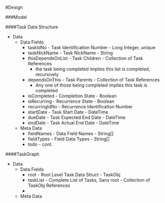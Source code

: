 #Design

###Model

####Task Data Structure
- Data
  - Data Fields
    - taskIdNo - Task Identification Number - Long Integer, unique
    - taskNickName - Task NickName - String
    - thisDependsOnList - Task Children - Collection of Task References
      - the task being completed implies this list is completed, recursively
    - dependsOnThis - Task Parents - Collection of Task References
      - Any one of those being completed implies this task is completed
    - isCompleted - Completion State - Boolean
    - isRecurring - Recurrence State - Boolean
    - recurringIdNo - Recurrence Identification Number
    - startDate - Task Start Date - DateTime
    - dueDate - Task Expected End Date - DateTime
    - endDate - Task Actual End Date - DateTime
  - Meta Data
    - fieldNames - Data Field Names - String[]
    - fieldTypes - Field Data Types - String[]
    - todo - cont.

####TaskGraph

- Data
  - Data Fields
    - root - Root Level Task Data Struct - TaskObj
    - taskList - Complete List of Tasks, Sans root - Collection of TaskObj References
    - 
  - Meta Data